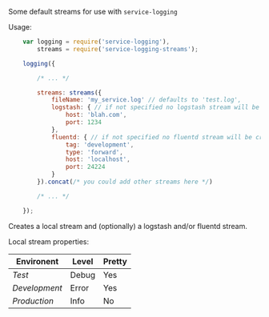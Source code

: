 Some default streams for use with `service-logging`

Usage:

```javascript
    var logging = require('service-logging'),
		streams = require('service-logging-streams');

	logging({

		/* ... */

		streams: streams({
			fileName: 'my_service.log' // defaults to 'test.log',
			logstash: { // if not specified no logstash stream will be created
				host: 'blah.com',
				port: 1234
			},
			fluentd: { // if not specified no fluentd stream will be created
				tag: 'development',
				type: 'forward',
				host: 'localhost',
				port: 24224
			}
		}).concat(/* you could add other streams here */)

		/* ... */

	});
```

Creates a local stream and (optionally) a logstash and/or fluentd stream.

Local stream properties:

Environent    | Level | Pretty
------------- | ----- | -------
*Test*        | Debug | Yes
*Development* | Error | Yes
*Production*  | Info  | No
